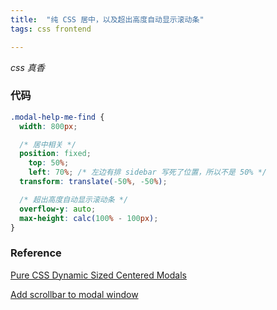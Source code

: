```yaml
---
title:  "纯 CSS 居中，以及超出高度自动显示滚动条"
tags: css frontend

---
```


*css 真香*

### 代码
```css
.modal-help-me-find {
  width: 800px;

  /* 居中相关 */
  position: fixed;
    top: 50%;
    left: 70%; /* 左边有排 sidebar 写死了位置，所以不是 50% */
  transform: translate(-50%, -50%);

  /* 超出高度自动显示滚动条 */
  overflow-y: auto;
  max-height: calc(100% - 100px);
}
```

### Reference

[Pure CSS Dynamic Sized Centered Modals](http://lynn.io/2014/02/22/modalin/)

[Add scrollbar to modal window](https://stackoverflow.com/questions/44288362/add-scrollbar-to-modal-window)
